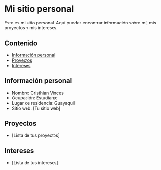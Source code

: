 
# Mi sitio personal
Este es mi sitio personal. Aquí puedes encontrar información sobre mí, mis
proyectos y mis intereses.
## Contenido
* [Información personal](#información-personal)
* [Proyectos](#proyectos)
* [Intereses](#intereses)
## Información personal
* Nombre: Cristhian Vinces
* Ocupación: Estudiante
* Lugar de residencia: Guayaquil
* Sitio web: [Tu sitio web]
## Proyectos
* [Lista de tus proyectos]
## Intereses
* [Lista de tus intereses]
